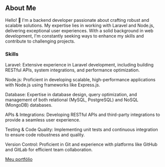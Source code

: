 ## <h2>About Me</h2>
<p>Hello! 👋 I'm a backend developer passionate about crafting robust and scalable solutions. My expertise lies in working with Laravel and Node.js, delivering exceptional user experiences. With a solid background in web development, I'm constantly seeking ways to enhance my skills and contribute to challenging projects.</p>

<h3>Skills</h3>
<p>Laravel: Extensive experience in Laravel development, including building RESTful APIs, system integrations, and performance optimization.</p>

<p>Node.js: Proficient in developing scalable, high-performance applications with Node.js using frameworks like Express.js.</p>

<p>Database: Expertise in database design, query optimization, and management of both relational (MySQL, PostgreSQL) and NoSQL (MongoDB) databases.</p>

<p>APIs & Integrations: Developing RESTful APIs and third-party integrations to provide a seamless user experience.</p>

<p>Testing & Code Quality: Implementing unit tests and continuous integration to ensure code robustness and quality.</p>

<p>Version Control: Proficient in Git and experience with platforms like GitHub and GitLab for efficient team collaboration.</p>
<a href="https://victordev-portfolio.vercel.app/" target="_blank">Meu portfólio</a>
<!--  <div>
  <a href="https://github.com/victorgabriel08fs">
  <img height="180em" src="https://github-readme-stats.vercel.app/api?username=victorgabriel08fs&show_icons=true&theme=dracula&include_all_commits=true&count_private=true"/>
  <img height="180em" src="https://github-readme-stats.vercel.app/api/top-langs/?username=victorgabriel08fs&layout=compact&langs_count=16&theme=dracula"/>
<div>
<div style="display: inline_block"><br>
  <img align="center" alt="Victor-Js" height="30" width="40" src="https://raw.githubusercontent.com/devicons/devicon/master/icons/javascript/javascript-plain.svg">
  <img align="center" alt="Victor-Ts" height="30" width="40" src="https://raw.githubusercontent.com/devicons/devicon/master/icons/typescript/typescript-plain.svg">
  <img align="center" alt="Victor-React" height="30" width="40" src="https://raw.githubusercontent.com/devicons/devicon/master/icons/react/react-original.svg">
  <img align="center" alt="Victor-React" height="30" width="40" src="https://raw.githubusercontent.com/devicons/devicon/master/icons/laravel/laravel-plain-wordmark.svg">
  <img align="center" alt="Victor-React" height="30" width="40" src="https://raw.githubusercontent.com/devicons/devicon/master/icons/php/php-plain.svg">
  <img align="center" alt="Victor-HTML" height="30" width="40" src="https://raw.githubusercontent.com/devicons/devicon/master/icons/html5/html5-original.svg">
  <img align="center" alt="Victor-CSS" height="30" width="40" src="https://raw.githubusercontent.com/devicons/devicon/master/icons/css3/css3-original.svg">
</div> -->
  
  ##
 
<div> 
 
  <!--![Snake animation](https://github.com/victorgabriel08fs/victorgabriel08fs/blob/output/github-contribution-grid-snake.svg)-->
 
</div>
